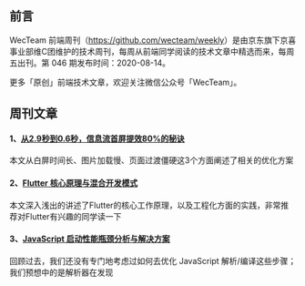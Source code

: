 ## 前言

WecTeam 前端周刊（<https://github.com/wecteam/weekly>）是由京东旗下京喜事业部维C团维护的技术周刊，每周从前端同学阅读的技术文章中精选而来，每周五出刊。第 046 期发布时间：2020-08-14。

更多「原创」前端技术文章，欢迎关注微信公众号「WecTeam」。

## 周刊文章

#### 1、[从2.9秒到0.6秒，信息流首屏提效80%的秘诀](https://mp.weixin.qq.com/s/dGO7cvhnr0cWdeu7O2v5Eg)

本文从白屏时间长、图片加载慢、页面过渡僵硬这3个方面阐述了相关的优化方案

#### 2、[Flutter 核心原理与混合开发模式](https://mp.weixin.qq.com/s/SK64Yl_FoS6kdNU0KAdPGg)

本文深入浅出的讲述了Flutter的核心工作原理，以及工程化方面的实践，非常推荐对Flutter有兴趣的同学读一下

#### 3、[JavaScript 启动性能瓶颈分析与解决方案](https://mp.weixin.qq.com/s/K-QOsOFfaQLU8MLkG6Skow)

回顾过去，我们还没有专门地考虑过如何去优化 JavaScript 解析/编译这些步骤；我们预想中的是解析器在发现<script> 标签后会瞬时完成解析操作，不过这很明显是痴人说梦。本文会深入分析浏览器对于 JavaScript 的这些处理流程，挖掘出那些影响你应用启动时间的罪魁祸首
